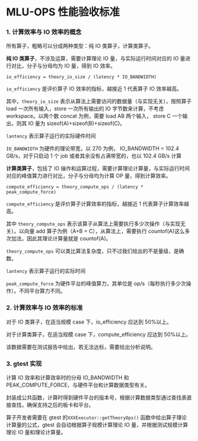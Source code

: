 # MLU-OPS 性能验收标准

### 1. 计算效率与 IO 效率的概念

所有算子，粗略可以分成两种类型：纯 IO 类算子，计算类算子。

**纯 IO 类算子**，不涉及运算，需要计算理论 IO 量，与实际运行时间对应的 IO 量进行对比，分子与分母均为 IO 量，得到 IO 效率。

```
io_efficiency = theory_io_size / (latency * IO_BANDWIDTH)
```

`io_efficiency` 是评价算子 IO 效率的指标，越接近 1 代表算子 IO 效率越高。

其中，`theory_io_size` 表示从算法上需要访问的数据量（与实现无关），按照算子 load 一次所有输入，store 一次所有输出的 IO 字节数来计算，不考虑 workspace。以两个数 concat 为例，需要 load AB 两个输入， store C 一个输出，则其 IO 量为 sizeof(A)+sizeof(B)+sizeof(C)。

`lantency` 表示算子运行的实际硬件时间

`IO_BANDWIDTH` 为硬件的理论带宽，以 270 为例， IO_BANDWIDTH = 102.4 GB/s，对于只启动 1 个 job 或者其余没有占满带宽的，也以 102.4 GB/s 计算

**计算类算子**，包括了 IO 操作和运算过程，需要计算理论计算量，与实际运行时间对应的峰值算力进行对比，分子与分母均为计算 OP 量，得到计算效率。

```
compute_efficiency = theory_compute_ops / (latency * peak_compute_force)
```

`compute_efficiency` 是评价算子计算效率的指标，越接近 1 代表算子计算效率越高。

其中 `theory_compute_ops` 表示该算子从算法上需要执行多少次操作（与实现无关）。以向量 add 算子为例（A+B = C），从算法上，需要执行 countof(A)这么多次加法，因此其理论计算量就是 countof(A)。

`theory_compute_ops` 可以类比算法复杂度，只不过我们给出的不是量级，是确数。

`lantency` 表示算子运行的实际时间

`peak_compute_force` 为硬件平台的峰值算力，其单位是 op/s（每秒执行多少次操作）。不同平台算力不同。

### 2. 计算效率与 IO 效率的标准

对于 IO 类算子，在适当规模 case 下，io_efficiency 应达到 50%以上。

对于计算类算子，在适当规模 case 下，compute_efficiency 应达到 50%以上。

该数据需要在测试报告中给出，若无法达标，需要给出分析说明。

### 3. gtest 实现

计算 IO 效率和计算效率时的分母 IO_BANDWIDTH 和 PEAK_COMPUTE_FORCE，与硬件平台和计算数据类型有关。

封装成公共函数，计算时得到硬件平台的版本号，根据计算数据类型通过查找表直接查找，确保支持之后的板卡和平台。

算子开发者需要在 gtest 的`XXXExecutor::getTheoryOps()` 函数中给出算子理论计算量的公式，gtest 会自动根据算子规模计算理论 IO 量，并根据测试规模计算理论 IO 量和理论计算量。
